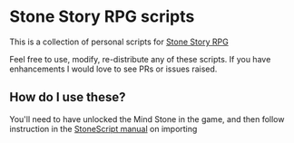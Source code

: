 # Stone Story RPG scripts

This is a collection of personal scripts for [Stone Story RPG](https://store.steampowered.com/app/603390/Stone_Story_RPG/)

Feel free to use, modify, re-distribute any of these scripts. If you have enhancements I would love to see PRs or issues raised.

## How do I use these?

You'll need to have unlocked the Mind Stone in the game, and then follow instruction in the [StoneScript manual](https://stonestoryrpg.com/stonescript/#import) on importing
